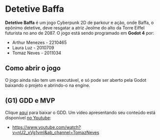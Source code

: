 # Detetive Baffa
**Detetive Baffa** é um jogo Cyberpunk 2D de parkour e ação, onde Baffa, o epônimo detetive, deve resgatar a atriz Jeolme do alto da Torre Eiffel futurista no ano de 2087. O jogo está sendo programado em **Godot 4** por:

- Arthur Menezes - 2210465
- Laura Luz - 2010709
- Tomaz Neves - 2011034

## Como abrir o jogo
O jogo ainda não tem um executável, e só pode ser aberto pela Godot baixando o projeto e abrindo-o na engine.

## (G1) GDD e MVP
Clique [aqui](https://drive.google.com/file/d/1_kQLe5JD19r81Y78RU0lGdd1vqKkLUGD/view?usp=sharing) para baixar o GDD. Um vídeo apresentando seu conteúdo está disponível [no Youtube](https://www.youtube.com/watch?v=nU2_xVg1vmI&ab_channel=TomazNeves):
- https://www.youtube.com/watch?v=nU2_xVg1vmI&ab_channel=TomazNeves